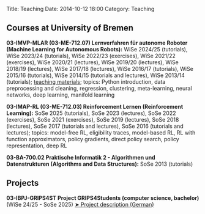 Title: Teaching
Date: 2014-10-12 18:00
Category: Teaching

Courses at University of Bremen
-------------------------------

**03-IMVP-MLAR (03-ME-712.07) Lernverfahren für autonome Roboter (Machine Learning for Autonomous Robots):** WiSe 2024/25 (tutorials), WiSe 2023/24 (tutorials), WiSe 2022/23 (exercises), WiSe 2021/22 (exercises), WiSe 2020/21 (lectures), WiSe 2019/20 (lectures), WiSe 2018/19 (lectures), WiSe 2017/18 (lectures), WiSe 2016/17 (tutorials), WiSe 2015/16 (tutorials), WiSe 2014/15 (tutorials and lectures), WiSe 2013/14 (tutorials); [teaching materials](https://github.com/AlexanderFabisch/ml_tutorials); topics: Python introduction, data preprocessing and cleaning, regression, clustering, meta-learning, neural networks, deep learning, manifold learning

**03-IMAP-RL (03-ME-712.03) Reinforcement Lernen (Reinforcement Learning):** SoSe 2025 (tutorials), SoSe 2023 (lectures), SoSe 2022 (exercises), SoSe 2021 (exercises), SoSe 2019 (lectures), SoSe 2018 (lectures), SoSe 2017 (tutorials and lectures), SoSe 2016 (tutorials and lectures); topics: model-free RL, eligibility traces, model-based RL, RL with function approximators, policy gradients, direct policy search, policy representation, deep RL

**03-BA-700.02 Praktische Informatik 2 - Algorithmen und Datenstrukturen (Algorithms and Data Structures):** SoSe 2013 (tutorials)

Projects
--------

**03-IBPJ-GRIPS4ST Project GRIPS4Students (computer science, bachelor)** (WiSe 24/25 - SoSe 2025)
[➤ Project description (German)](https://robotik.dfki-bremen.de/en/teaching/student-projects/details/grips4students)

